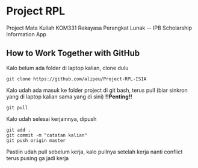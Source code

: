 # Project RPL

Project Mata Kuliah KOM331 Rekayasa Perangkat Lunak -- IPB Scholarship Information App

## How to Work Together with GitHub

Kalo belum ada folder di laptop kalian, clone dulu
```
git clone https://github.com/alipeu/Project-RPL-ISIA
```

Kalo udah ada masuk ke folder project di git bash, terus pull (biar sinkron yang di laptop kalian sama yang di sini) **!!Penting!!**
```
git pull
```

Kalo udah selesai kerjainnya, dipush
```
git add .
git commit -m "catatan kalian"
git push origin master
```

Pastiin udah pull sebelum kerja, kalo pullnya setelah kerja nanti conflict terus pusing ga jadi kerja
